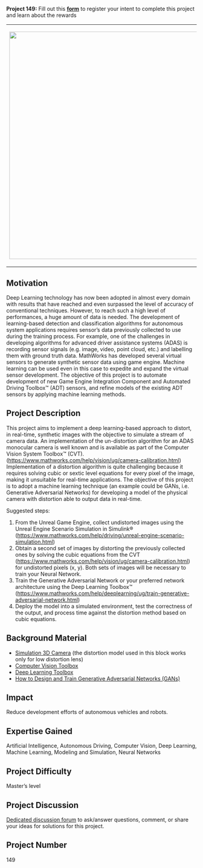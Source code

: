 **Project 149:** Fill out this <strong>[form](https://forms.office.com/Pages/ResponsePage.aspx?id=ETrdmUhDaESb3eUHKx3B5lOTzSa_A6lPqq2LJKzvpM5UMTBZRkc4UTRETjFERVRDWllQRE40OUFSQS4u)</strong> to  register your intent to complete this project and learn about the rewards

<table>
<td><img src="https://github.com/robertogl/MathWorks-Excellence-in-Innovation-Images/blob/main/images/adas-perception.jpg"  width=600 /></td>
<td><p><h1>Applying Machine Learning for the Development of Physical Sensor Models in Game Engine Environment</h1></p>
<p>Realistic synthetic sensor data will soon eliminate the need of collecting tons of real data for machine learning algorithms. Accelerate this transition by creating a real-time camera distortion model.</p>
</table>

## Motivation

Deep Learning technology has now been adopted in almost every domain with results that have reached and even surpassed the level of accuracy of conventional techniques. However, to reach such a high level of performances, a huge amount of data is needed. 
The development of learning-based detection and classification algorithms for autonomous system applications requires sensor’s data previously collected to use during the training process. For example, one of the challenges in developing algorithms for advanced driver assistance systems (ADAS) is recording sensor signals (e.g. image, video, point cloud, etc.) and labelling them with ground truth data.  MathWorks has developed several virtual sensors to generate synthetic sensor data using game engine.  Machine learning can be used even in this case to expedite and expand the virtual sensor development.
The objective of this project is to automate development of new Game Engine Integration Component and Automated Driving Toolbox™ (ADT) sensors, and refine models of the existing ADT sensors by applying machine learning methods.


## Project Description

This project aims to implement a deep learning-based approach to distort, in real-time, synthetic images with the objective to simulate a stream of camera data.
An implementation of the un-distortion algorithm for an ADAS monocular camera is well known and is available as part of the Computer Vision System Toolbox™ (CVT). (https://www.mathworks.com/help/vision/ug/camera-calibration.html)
Implementation of a distortion algorithm is quite challenging because it requires solving cubic or sextic level equations for every pixel of the image, making it unsuitable for real-time applications.  The objective of this project is to adopt a machine learning technique (an example could be GANs, i.e. Generative Adversarial Networks) for developing a model of the physical camera with distortion able to output data in real-time.

Suggested steps:

1.	From the Unreal Game Engine, collect undistorted images using the Unreal Engine Scenario Simulation in Simulink® (https://www.mathworks.com/help/driving/unreal-engine-scenario-simulation.html)
2.	Obtain a second set of images by distorting the previously collected ones by solving the cubic equations from the CVT (https://www.mathworks.com/help/vision/ug/camera-calibration.html) for undistorted pixels (x, y). Both sets of images will be necessary to train your Neural Network.
3.	Train the Generative Adversarial Network or your preferred network architecture using the Deep Learning Toolbox™ (https://www.mathworks.com/help/deeplearning/ug/train-generative-adversarial-network.html)
4.	Deploy the model into a simulated environment, test the correctness of the output, and process time against the distortion method based on cubic equations.


## Background Material

- [Simulation 3D Camera](https://www.mathworks.com/help/driving/ref/simulation3dcamera.html) (the distortion model used in this block works only for low distortion lens)
- [Computer Vision Toolbox](https://www.mathworks.com/help/vision/index.html?s_tid=CRUX_lftnav)
- [Deep Learning Toolbox](https://www.mathworks.com/products/deep-learning.html)
- [How to Design and Train Generative Adversarial Networks (GANs)](https://www.mathworks.com/videos/how-to-design-and-train-generative-adversarial-networks-gans-1583904310687.html)

## Impact

Reduce development efforts of autonomous vehicles and robots.

## Expertise Gained

Artificial Intelligence, Autonomous Driving, Computer Vision, Deep Learning, Machine Learning, Modeling and Simulation, Neural Networks

## Project Difficulty

Master’s level

## Project Discussion

[Dedicated discussion forum](https://github.com/mathworks/MathWorks-Excellence-in-Innovation/discussions/15) to ask/answer questions, comment, or share your ideas for solutions for this project.

## Project Number

149
